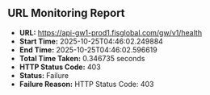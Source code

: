 ## URL Monitoring Report

- **URL:** https://api-gw1-prod1.fisglobal.com/gw/v1/health
- **Start Time:** 2025-10-25T04:46:02.249884
- **End Time:** 2025-10-25T04:46:02.596619
- **Total Time Taken:** 0.346735 seconds
- **HTTP Status Code:** 403
- **Status:** Failure
- **Failure Reason:** HTTP Status Code: 403
